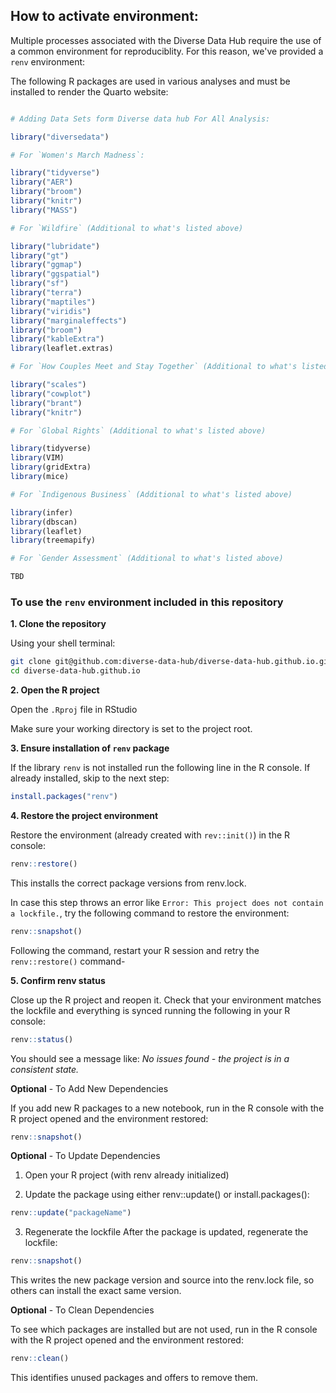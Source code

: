 ## How to activate environment:

Multiple processes associated with the Diverse Data Hub require the use of a common environment for reproduciblity. For this reason, we've provided a `renv` environment:

The following R packages are used in various analyses and must be installed to render the Quarto website:

```r

# Adding Data Sets form Diverse data hub For All Analysis:

library("diversedata")

# For `Women's March Madness`:

library("tidyverse")
library("AER")
library("broom")
library("knitr")
library("MASS")

# For `Wildfire` (Additional to what's listed above)

library("lubridate")
library("gt")
library("ggmap")
library("ggspatial")
library("sf")
library("terra")
library("maptiles")
library("viridis")
library("marginaleffects")
library("broom")
library("kableExtra")
library(leaflet.extras)

# For `How Couples Meet and Stay Together` (Additional to what's listed above)

library("scales")
library("cowplot")
library("brant")
library("knitr")

# For `Global Rights` (Additional to what's listed above)

library(tidyverse)
library(VIM)
library(gridExtra)
library(mice)

# For `Indigenous Business` (Additional to what's listed above)

library(infer)
library(dbscan)
library(leaflet)
library(treemapify)

# For `Gender Assessment` (Additional to what's listed above)

TBD

```

### To use the `renv` environment included in this repository 

**1. Clone the repository**

Using your shell terminal:

```bash
git clone git@github.com:diverse-data-hub/diverse-data-hub.github.io.git
cd diverse-data-hub.github.io
```

**2. Open the R project**

Open the `.Rproj` file in RStudio

Make sure your working directory is set to the project root.

**3. Ensure installation of `renv` package**

If the library `renv` is not installed run the following line in the R console. If already installed, skip to the next step:

```R
install.packages("renv")  
```

**4. Restore the project environment**

Restore the environment (already created with `rev::init()`) in the R console:

```R
renv::restore()
```

This installs the correct package versions from renv.lock.

In case this step throws an error like `Error: This project does not contain a lockfile.`, try the following command to restore the environment:

```R
renv::snapshot()
```

Following the command, restart your R session and retry the `renv::restore()` command-

**5. Confirm renv status**

Close up the R project and reopen it. Check that your environment matches the lockfile and everything is synced running the following in your R console:

```R
renv::status()
```

You should see a message like: *No issues found - the project is in a consistent state.*

**Optional** - To Add New Dependencies

If you add new R packages to a new notebook, run in the R console with the R project opened and the environment restored:

```r
renv::snapshot()
```

**Optional** - To Update Dependencies

1. Open your R project (with renv already initialized)

2. Update the package using either renv::update() or install.packages():

```r
renv::update("packageName")
```

3. Regenerate the lockfile
After the package is updated, regenerate the lockfile:

```r
renv::snapshot()
```

This writes the new package version and source into the renv.lock file, so others can install the exact same version.

**Optional** - To Clean Dependencies

To see which packages are installed but are not used, run in the R console with the R project opened and the environment restored:

```r
renv::clean()
```

This identifies unused packages and offers to remove them.